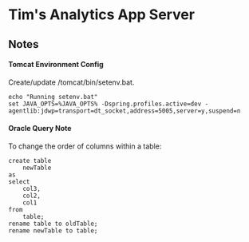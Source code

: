 # Tim's Analytics App Server

## Notes

#### Tomcat Environment Config
Create/update /tomcat/bin/setenv.bat.  
```text
echo "Running setenv.bat"
set JAVA_OPTS=%JAVA_OPTS% -Dspring.profiles.active=dev -agentlib:jdwp=transport=dt_socket,address=5005,server=y,suspend=n
```

#### Oracle Query Note
To change the order of columns within a table:
```text
create table
    newTable
as
select
    col3,
    col2,
    col1
from
    table;
rename table to oldTable;
rename newTable to table;
```
